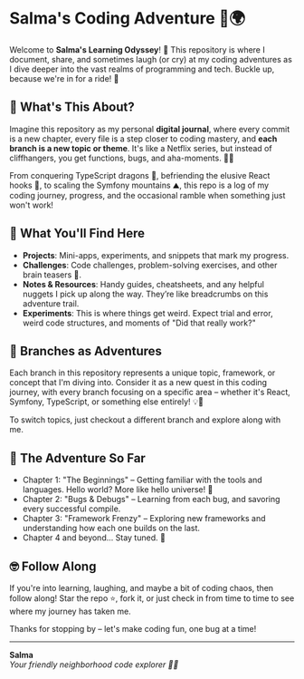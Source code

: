 # Salma's Coding Adventure 🚀🌍

Welcome to **Salma's Learning Odyssey**! 🌌 This repository is where I document, share, and sometimes laugh (or cry) at my coding adventures as I dive deeper into the vast realms of programming and tech. Buckle up, because we're in for a ride! 🎢

## 📜 What's This About?

Imagine this repository as my personal **digital journal**, where every commit is a new chapter, every file is a step closer to coding mastery, and **each branch is a new topic or theme**. It's like a Netflix series, but instead of cliffhangers, you get functions, bugs, and aha-moments. 🍿🤓

From conquering TypeScript dragons 🐉, befriending the elusive React hooks 🎣, to scaling the Symfony mountains ⛰️, this repo is a log of my coding journey, progress, and the occasional ramble when something just won't work!

## 🧭 What You'll Find Here

* **Projects**: Mini-apps, experiments, and snippets that mark my progress.
* **Challenges**: Code challenges, problem-solving exercises, and other brain teasers 🧩.
* **Notes & Resources**: Handy guides, cheatsheets, and any helpful nuggets I pick up along the way. They’re like breadcrumbs on this adventure trail.
* **Experiments**: This is where things get weird. Expect trial and error, weird code structures, and moments of "Did that really work?"

## 🌿 Branches as Adventures

Each branch in this repository represents a unique topic, framework, or concept that I'm diving into. Consider it as a new quest in this coding journey, with every branch focusing on a specific area – whether it's React, Symfony, TypeScript, or something else entirely! 💡🚩

To switch topics, just checkout a different branch and explore along with me.

## 🎢 The Adventure So Far

* Chapter 1: "The Beginnings" – Getting familiar with the tools and languages. Hello world? More like hello universe! 🌌
* Chapter 2: "Bugs & Debugs" – Learning from each bug, and savoring every successful compile.
* Chapter 3: "Framework Frenzy" – Exploring new frameworks and understanding how each one builds on the last.
* Chapter 4 and beyond... Stay tuned. 🚀

## 🤓 Follow Along

If you're into learning, laughing, and maybe a bit of coding chaos, then follow along! Star the repo ⭐, fork it, or just check in from time to time to see where my journey has taken me.

Thanks for stopping by – let's make coding fun, one bug at a time!

--- 

**Salma**  
*Your friendly neighborhood code explorer 🧑‍💻*
